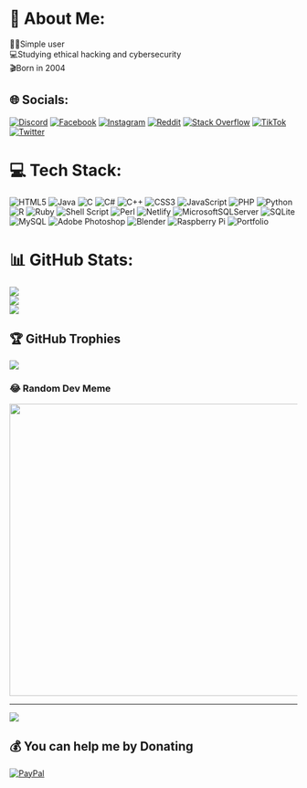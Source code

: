 # 💫 About Me:
👨‍💻Simple user<br>💻Studying ethical hacking and cybersecurity<br>🎬Born in 2004


## 🌐 Socials:
[![Discord](https://img.shields.io/badge/Discord-%237289DA.svg?logo=discord&logoColor=white)](htttps://discord.gg/Santy.#6910) [![Facebook](https://img.shields.io/badge/Facebook-%231877F2.svg?logo=Facebook&logoColor=white)](https://facebook.com/santino.vito.372) [![Instagram](https://img.shields.io/badge/Instagram-%23E4405F.svg?logo=Instagram&logoColor=white)](https://instagram.com/iitssanty) [![Reddit](https://img.shields.io/badge/Reddit-%23FF4500.svg?logo=Reddit&logoColor=white)](https://reddit.com/user/cute_santy) [![Stack Overflow](https://img.shields.io/badge/-Stackoverflow-FE7A16?logo=stack-overflow&logoColor=white)](https://stackoverflow.com/users/15083658) [![TikTok](https://img.shields.io/badge/TikTok-%23000000.svg?logo=TikTok&logoColor=white)](https://tiktok.com/@so.antsy) [![Twitter](https://img.shields.io/badge/Twitter-%231DA1F2.svg?logo=Twitter&logoColor=white)](https://twitter.com/crackrer) 

# 💻 Tech Stack:
![HTML5](https://img.shields.io/badge/html5-%23E34F26.svg?style=flat&logo=html5&logoColor=white) ![Java](https://img.shields.io/badge/java-%23ED8B00.svg?style=flat&logo=java&logoColor=white) ![C](https://img.shields.io/badge/c-%2300599C.svg?style=flat&logo=c&logoColor=white) ![C#](https://img.shields.io/badge/c%23-%23239120.svg?style=flat&logo=c-sharp&logoColor=white) ![C++](https://img.shields.io/badge/c++-%2300599C.svg?style=flat&logo=c%2B%2B&logoColor=white) ![CSS3](https://img.shields.io/badge/css3-%231572B6.svg?style=flat&logo=css3&logoColor=white) ![JavaScript](https://img.shields.io/badge/javascript-%23323330.svg?style=flat&logo=javascript&logoColor=%23F7DF1E) ![PHP](https://img.shields.io/badge/php-%23777BB4.svg?style=flat&logo=php&logoColor=white) ![Python](https://img.shields.io/badge/python-3670A0?style=flat&logo=python&logoColor=ffdd54) ![R](https://img.shields.io/badge/r-%23276DC3.svg?style=flat&logo=r&logoColor=white) ![Ruby](https://img.shields.io/badge/ruby-%23CC342D.svg?style=flat&logo=ruby&logoColor=white) ![Shell Script](https://img.shields.io/badge/shell_script-%23121011.svg?style=flat&logo=gnu-bash&logoColor=white) ![Perl](https://img.shields.io/badge/perl-%2339457E.svg?style=flat&logo=perl&logoColor=white) ![Netlify](https://img.shields.io/badge/netlify-%23000000.svg?style=flat&logo=netlify&logoColor=#00C7B7) ![MicrosoftSQLServer](https://img.shields.io/badge/Microsoft%20SQL%20Sever-CC2927?style=flat&logo=microsoft%20sql%20server&logoColor=white) ![SQLite](https://img.shields.io/badge/sqlite-%2307405e.svg?style=flat&logo=sqlite&logoColor=white) ![MySQL](https://img.shields.io/badge/mysql-%2300f.svg?style=flat&logo=mysql&logoColor=white) ![Adobe Photoshop](https://img.shields.io/badge/adobephotoshop-%2331A8FF.svg?style=flat&logo=adobephotoshop&logoColor=white) ![Blender](https://img.shields.io/badge/blender-%23F5792A.svg?style=flat&logo=blender&logoColor=white) ![Raspberry Pi](https://img.shields.io/badge/-RaspberryPi-C51A4A?style=flat&logo=Raspberry-Pi) ![Portfolio](https://img.shields.io/badge/Portfolio-%23000000.svg?style=flat&logo=firefox&logoColor=#FF7139)
# 📊 GitHub Stats:
![](https://github-readme-stats.vercel.app/api?username=santy0004&theme=dark&hide_border=false&include_all_commits=true&count_private=true)<br/>
![](https://github-readme-streak-stats.herokuapp.com/?user=santy0004&theme=dark&hide_border=false)<br/>
![](https://github-readme-stats.vercel.app/api/top-langs/?username=santy0004&theme=dark&hide_border=false&include_all_commits=true&count_private=true&layout=compact)

## 🏆 GitHub Trophies
![](https://github-profile-trophy.vercel.app/?username=santy0004&theme=darkhub&no-frame=false&no-bg=false&margin-w=4)

### 😂 Random Dev Meme
<img src="https://random-memer.herokuapp.com/" width="512px"/>

---
[![](https://visitcount.itsvg.in/api?id=santy0004&icon=2&color=11)](https://visitcount.itsvg.in)

  ## 💰 You can help me by Donating
  [![PayPal](https://img.shields.io/badge/PayPal-00457C?style=for-the-badge&logo=paypal&logoColor=white)](https://paypal.me/iitssanty) 

  <!-- Proudly created with GPRM ( https://gprm.itsvg.in ) -->
  
